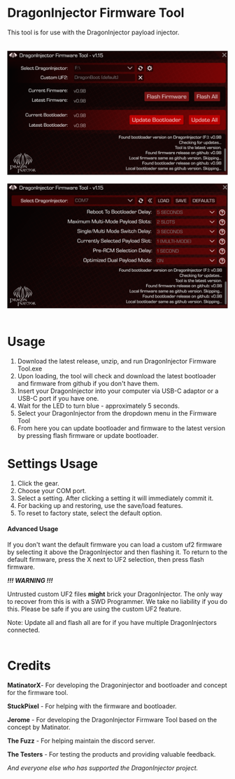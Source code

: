 # DragonInjector Firmware Tool

This tool is for use with the DragonInjector payload injector.
<br><br><br>
![Screenshot](screens/screenshot.png)
<br><br>
![Screenshot2](screens/screenshot2.png)
<br><br>
# Usage
1) Download the latest release, unzip, and run DragonInjector Firmware Tool.exe
2) Upon loading, the tool will check and download the latest bootloader and firmware from github if you don't have them.
3) Insert your DragonInjector into your computer via USB-C adaptor or a USB-C port if you have one.
4) Wait for the LED to turn blue - approximately 5 seconds.
5) Select your DragonInjector from the dropdown menu in the Firmware Tool
6) From here you can update bootloader and firmware to the latest version by pressing flash firmware or update bootloader.

# Settings Usage
1) Click the gear.
2) Choose your COM port.
3) Select a setting. After clicking a setting it will immediately commit it.
4) For backing up and restoring, use the save/load features.
5) To reset to factory state, select the default option.

#### Advanced Usage
If you don't want the default firmware you can load a custom uf2 firmware by selecting it above the DragonInjector and then flashing it.
To return to the default firmware, press the X next to UF2 selection, then press flash firmware.

***!!! WARNING !!!***

Untrusted custom UF2 files **might** brick your DragonInjector. The only way to recover from this is with a SWD Programmer.
We take no liability if you do this. Please be safe if you are using the custom UF2 feature.

Note: Update all and flash all are for if you have multiple DragonInjectors connected.
<br><br>
# Credits

**MatinatorX**- For developing the Dragoninjector and bootloader and concept for the firmware tool.

**StuckPixel** - For helping with the firmware and bootloader.

**Jerome** - For developing the DragonInjector Firmware Tool based on the concept by Matinator.

**The Fuzz** - For helping maintain the discord server.

**The Testers** - For testing the products and providing valuable feedback.

*And everyone else who has supported the DragonInjector project.*
